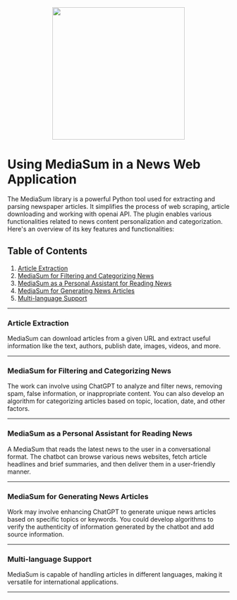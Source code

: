 <center><img src="https://github.com/Sebastvin/engineer-demo/assets/34211633/a7327ebd-8489-4c8d-a58b-8936967bf639" height="300" width="300"></center>


# Using MediaSum in a News Web Application

The MediaSum library is a powerful Python tool used for extracting and parsing newspaper articles. It simplifies the process of web scraping, article downloading and working with openai API.  The plugin enables various functionalities related to news content personalization and categorization. Here's an overview of its key features and functionalities:

## Table of Contents
1. [Article Extraction](#article-extraction)
2. [MediaSum for Filtering and Categorizing News](#mediasum-for-filtering-and-categorizing-news)
3. [MediaSum as a Personal Assistant for Reading News](#mediasum-as-a-personal-assistant-for-reading-news)
4. [MediaSum for Generating News Articles](#mediasum-for-generating-news-articles)
5. [Multi-language Support](#multi-language-support)

---

### Article Extraction
MediaSum can download articles from a given URL and extract useful information like the text, authors, publish date, images, videos, and more.

---

### MediaSum for Filtering and Categorizing News
The work can involve using ChatGPT to analyze and filter news, removing spam, false information, or inappropriate content. You can also develop an algorithm for categorizing articles based on topic, location, date, and other factors.

---

### MediaSum as a Personal Assistant for Reading News
A MediaSum that reads the latest news to the user in a conversational format. The chatbot can browse various news websites, fetch article headlines and brief summaries, and then deliver them in a user-friendly manner.

---

### MediaSum for Generating News Articles
Work may involve enhancing ChatGPT to generate unique news articles based on specific topics or keywords. You could develop algorithms to verify the authenticity of information generated by the chatbot and add source information.

---

### Multi-language Support
MediaSum is capable of handling articles in different languages, making it versatile for international applications.

---

